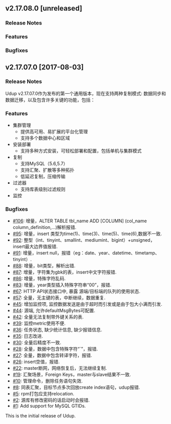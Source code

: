 ## v2.17.08.0 [unreleased]

### Release Notes

### Features

### Bugfixes

## v2.17.07.0 [2017-08-03]

### Release Notes

Udup v2.17.07.0作为发布的第一个通用版本，现在支持两种复制模式: 数据同步和数据迁移，以及包含许多关键的功能，包括：

### Features

- 集群管理
    - 提供高可用、易扩展的平台化管理
    - 支持多个数据中心和区域
- 安装部署
    - 支持多种方式安装，可轻松部署和配置，包括单机与集群模式
- 复制
    - 支持MySQL（5.6,5.7）
    - 支持汇聚、扩散等多种拓扑
    - 低延迟复制，压缩传输
 - 过滤器
    - 支持库表级别过滤规则
 - 监控

### Bugfixes

- [#106](http://10.186.18.21/universe/udup/issues/106): 增量，ALTER TABLE tbl_name ADD [COLUMN] (col_name column_definition,...)解析报错.
- [#95](http://10.186.18.21/universe/udup/issues/95): 增量，insert 类型为time(1)、time(3)、time(5)、time(6),数据不一致.
- [#92](http://10.186.18.21/universe/udup/issues/92): 整型（int、tinyint、smallint、mediumint、bigint）+unsigned，insert最大边界值报错.
- [#91](http://10.186.18.21/universe/udup/issues/91): 增量，insert null，报错（eg：date、year、datetime、timetamp、tinyint）.
- [#88](http://10.186.18.21/universe/udup/issues/88): 增量，bit类型，解析出错.
- [#87](http://10.186.18.21/universe/udup/issues/87): 增量，字符集为gbk的表，insert中文字符报错.
- [#86](http://10.186.18.21/universe/udup/issues/86): 增量，特殊字符乱码.
- [#83](http://10.186.18.21/universe/udup/issues/83): 增量，year类型插入特殊字符串“00”，报错.
- [#67](http://10.186.18.21/universe/udup/issues/67): HTTP API状态接口中, 暴露 源端/目标端的队列的使用状态.
- [#57](http://10.186.18.21/universe/udup/issues/57): 全量，无主键的表，中断继续，数据重复.
- [#45](http://10.186.18.21/universe/udup/issues/45): 增加监控项, 监控数据发送是由于超时而引发或是由于包大小满而引发.
- [#44](http://10.186.18.21/universe/udup/issues/44): 源端, 允许defaultMsgBytes可配置.
- [#42](http://10.186.18.21/universe/udup/issues/42): 全量无法复制带外键关系的表.
- [#39](http://10.186.18.21/universe/udup/issues/39): 监控metric使用不便.
- [#36](http://10.186.18.21/universe/udup/issues/36): 任务状态, 缺少统计信息, 缺少报错信息.
- [#35](http://10.186.18.21/universe/udup/issues/35): 日志改进.
- [#30](http://10.186.18.21/universe/udup/issues/30): 全量后精度不一致.
- [#28](http://10.186.18.21/universe/udup/issues/28): 全量，数据中包含特殊字符“`”，报错.
- [#27](http://10.186.18.21/universe/udup/issues/27): 全量，数据中包含转译字符，报错.
- [#26](http://10.186.18.21/universe/udup/issues/26): insert空值，报错.
- [#22](http://10.186.18.21/universe/udup/issues/22): master断网，网络恢复后，无法继续复制.
- [#19](http://10.186.18.21/universe/udup/issues/19): 汇聚场景，Foreign Keys，master与slave结果不一致.
- [#10](http://10.186.18.21/universe/udup/issues/10): 管理命令，删除任务语句失效.
- [#8](http://10.186.18.21/universe/udup/issues/8): 同表汇聚，目标节点多次回放create index语句，udup报错.
- [#5](http://10.186.18.21/universe/udup/issues/5): rpm打包应支持relocation.
- [#2](http://10.186.18.21/universe/udup/issues/2): 源库有修改密码的话启动时会报错.
- [#1](http://10.186.18.21/universe/udup/issues/1): Add support for MySQL GTIDs.

This is the initial release of Udup.
